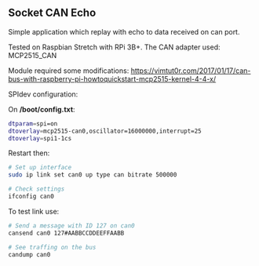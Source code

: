 ## Socket CAN Echo

Simple application which replay with echo to data received on can port.

Tested on Raspbian Stretch with RPi 3B+. The CAN adapter used: MCP2515_CAN

Module required some modifications:
https://vimtut0r.com/2017/01/17/can-bus-with-raspberry-pi-howtoquickstart-mcp2515-kernel-4-4-x/

SPIdev configuration:

On **/boot/config.txt**:

```bash
dtparam=spi=on
dtoverlay=mcp2515-can0,oscillator=16000000,interrupt=25
dtoverlay=spi1-1cs
```

Restart then:

```bash
# Set up interface
sudo ip link set can0 up type can bitrate 500000

# Check settings
ifconfig can0
```

To test link use:

```bash
# Send a message with ID 127 on can0
cansend can0 127#AABBCCDDEEFFAABB

# See traffing on the bus
candump can0
```